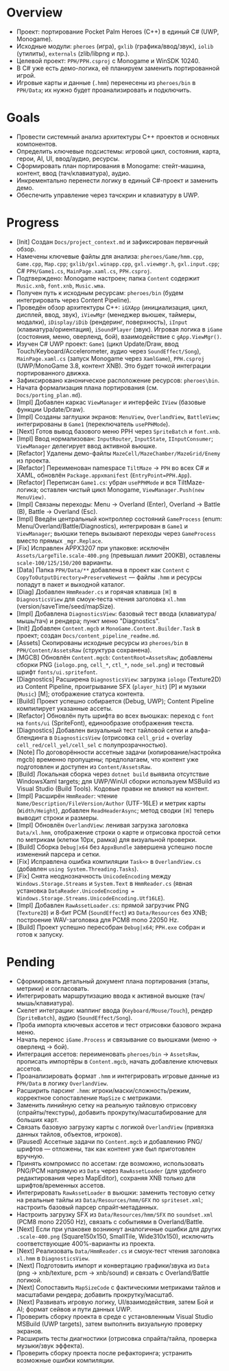# Overview
- Проект: портирование Pocket Palm Heroes (C++) в единый C# (UWP, Monogame).
- Исходные модули: `pheroes` (игра), `gxlib` (графика/ввод/звук), `iolib` (утилиты), `externals` (zlib/libpng и пр.).
- Целевой проект: `PPH/PPH.csproj` c Monogame и WinSDK 10240.
- В C# уже есть демо-логика, её планируем заменить портированной игрой.
- Игровые карты и данные (`.hmm`) перенесены из `pheroes/bin` в `PPH/Data`; их нужно будет проанализировать и подключить.

# Goals
- Провести системный анализ архитектуры C++ проектов и основных компонентов.
- Определить ключевые подсистемы: игровой цикл, состояния, карта, герои, AI, UI, ввод/аудио, ресурсы.
- Сформировать план портирования в Monogame: стейт-машина, контент, ввод (тач/клавиатура), аудио.
- Инкрементально перенести логику в единый C#-проект и заменить демо.
- Обеспечить управление через тачскрин и клавиатуру в UWP.

# Progress
- [Init] Создан `Docs/project_context.md` и зафиксирован первичный обзор.
- Намечены ключевые файлы для анализа: `pheroes/Game/hmm.cpp`, `Game.cpp`, `Map.cpp`; `gxlib/gxl.winapp.cpp`, `gxl.viewmgr.h`, `gxl.input.cpp`; C# `PPH/Game1.cs`, `MainPage.xaml.cs`, `PPH.csproj`.
- Подтверждено: Monogame настроен; папка `Content` содержит `Music.xnb`, `font.xnb`, `Music.wma`.
- Получен путь к исходным ресурсам: `pheroes/bin` (будем интегрировать через Content Pipeline).
 - Проведён обзор архитектуры C++: `iGXApp` (инициализация, цикл, дисплей, ввод, звук), `iViewMgr` (менеджер вьюшек, таймеры, модалки), `iDisplay/iDib` (рендеринг, поверхность), `iInput` (клавиатура/ориентация), `iSoundPlayer` (звук). Игровая логика в `iGame` (состояния, меню, оверленд, бой), взаимодействие с `gApp.ViewMgr()`.
 - Изучен C# UWP проект: `Game1` (цикл Update/Draw, ввод Touch/Keyboard/Accelerometer, аудио через `SoundEffect/Song`), `MainPage.xaml.cs` (запуск Monogame через `XamlGame`), `PPH.csproj` (UWP/MonoGame 3.8, контент XNB). Это будет точкой интеграции портированного движка.
 - Зафиксировано каноническое расположение ресурсов: `pheroes\bin`.
- Начата формализация плана портирования (см. `Docs/porting_plan.md`).
- [Impl] Добавлен каркас `ViewManager` и интерфейс `IView` (базовые функции Update/Draw).
- [Impl] Созданы заглушки экранов: `MenuView`, `OverlandView`, `BattleView`; интегрированы в `Game1` (переключатель `usePPHMode`).
- [Next] Готов вывод базового меню PPH через `SpriteBatch` и `font.xnb`.
 - [Impl] Ввод нормализован: `InputRouter`, `InputState`, `IInputConsumer`; `ViewManager` делегирует ввод активной вьюшке.
 - [Refactor] Удалены демо-файлы `MazeCell/MazeChamber/MazeGrid/Enemy` из проекта.
- [Refactor] Переименован namespace `TiltMaze` → `PPH` во всех C# и XAML, обновлён `Package.appxmanifest` (`EntryPoint=PPH.App`).
- [Refactor] Переписан `Game1.cs`: убран `usePPHMode` и вся TiltMaze-логика; оставлен чистый цикл Monogame, `ViewManager.Push(new MenuView)`.
 - [Impl] Связаны переходы: Menu → Overland (Enter), Overland → Battle (B), Battle → Overland (Esc).
- [Impl] Введён центральный контроллер состояний `GameProcess` (enum: Menu/Overland/Battle/Diagnostics), интегрирован в `Game1` и `ViewManager`; вьюшки теперь вызывают переходы через `GameProcess` вместо прямых `_mgr.Replace`.
- [Fix] Исправлен APPX3207 при упаковке: исключён `Assets/LargeTile.scale-400.png` (превышал лимит 200KB), оставлены `scale-100/125/150/200` варианты.
- [Data] Папка `PPH/Data/**` добавлена в проект как `Content` с `CopyToOutputDirectory=PreserveNewest` — файлы `.hmm` и ресурсы попадут в пакет и выходной каталог.
 - [Diag] Добавлен `HmmReader.cs` и горячая клавиша `[H]` в `DiagnosticsView` для смоук‑теста чтения заголовка `xl.hmm` (version/saveTime/seed/mapSize).
- [Impl] Добавлена `DiagnosticsView`: базовый тест ввода (клавиатура/мышь/тач) и рендера; пункт меню "Diagnostics".
- [Init] Добавлен `Content.mgcb` и `MonoGame.Content.Builder.Task` в проект; создан `Docs/content_pipeline_readme.md`.
 - [Assets] Скопированы исходные ресурсы из `pheroes/bin` в `PPH/Content/AssetsRaw` (структура сохранена).
 - [MGCB] Обновлён `Content.mgcb`: `ContentRoot=AssetsRaw`; добавлены сборки PNG (`iologo.png`, `cell_*`, `ctl_*`, `node_sel.png`) и тестовый шрифт `fonts/ui.spritefont`.
- [Diagnostics] Расширена `DiagnosticsView`: загрузка `iologo` (Texture2D) из Content Pipeline, проигрывание SFX (`player_hit`) [P] и музыки (`Music`) [M]; отображение статуса контента.
- [Build] Проект успешно собирается (Debug, UWP); Content Pipeline компилирует указанные ассеты.
 - [Refactor] Обновлён путь шрифта во всех вьюшках: переход с `font` на `fonts/ui` (SpriteFont), единообразие отображения текста.
 - [Diagnostics] Добавлен визуальный тест тайловой сетки и альфа-блендинга в `DiagnosticsView` (отрисовка `cell_grid` + overlay `cell_red/cell_yel/cell_sel` с полупрозрачностью).
 - [Note] По договорённости ассетные задачи (копирование/настройка mgcb) временно пропущены; предполагаем, что контент уже подготовлен и доступен из `Content/AssetsRaw`.
 - [Build] Локальная сборка через `dotnet build` выявила отсутствие WindowsXaml targets; для UWP/WinUI сборки используем MSBuild из Visual Studio (Build Tools). Кодовые правки не влияют на контент.
- [Impl] Расширён `HmmReader`: чтение `Name/Description/FileVersion/Author` (UTF-16LE) и метрик карты (`Width/Height`), добавлен `ReadHeaderAsync`; метод сводки `[H]` теперь выводит строки и размеры.
- [Impl] Обновлён `OverlandView`: ленивая загрузка заголовка `Data/xl.hmm`, отображение строки о карте и отрисовка простой сетки по метрикам (клетки 10px, рамка) для визуальной проверки.
- [Build] Сборка `Debug|x64` без `AppxBundle` завершена успешно после изменений парсера и сетки.
 - [Fix] Исправлена ошибка компиляции `Task<>` в `OverlandView.cs` (добавлен `using System.Threading.Tasks`).
 - [Fix] Снята неоднозначность `UnicodeEncoding` между `Windows.Storage.Streams` и `System.Text` в `HmmReader.cs` (явная установка `DataReader.UnicodeEncoding = Windows.Storage.Streams.UnicodeEncoding.Utf16LE`).
 - [Impl] Добавлен `RawAssetLoader.cs`: прямой загрузчик PNG (`Texture2D`) и 8‑бит PCM (`SoundEffect`) из `Data/Resources` без XNB; построение WAV-заголовка для PCM8 mono 22050 Hz.
 - [Build] Проект успешно пересобран `Debug|x64`; `PPH.exe` собран и готов к запуску.

# Pending
- Сформировать детальный документ плана портирования (этапы, метрики) и согласовать.
 - Интегрировать маршрутизацию ввода к активной вьюшке (тач/мышь/клавиатура).
 - Скелет интеграции: маппинг ввода (`Keyboard/Mouse/Touch`), рендер (`SpriteBatch`), аудио (`SoundEffect/Song`).
- Проба импорта ключевых ассетов и тест отрисовки базового экрана меню.
- Начать перенос `iGame.Process` и связывание со вьюшками (меню → оверленд → бой).
- Интеграция ассетов: переименовать `pheroes/bin` → `AssetsRaw`, прописать импортёры в `Content.mgcb`, начать добавление ключевых ассетов.
- Проанализировать формат `.hmm` и интегрировать игровые данные из `PPH/Data` в логику `OverlandView`.
 - Расширить парсинг `.hmm`: игроки/маски/сложность/режим, корректное сопоставление `MapSize` с метриками.
 - Заменить линийную сетку на реальную тайловую отрисовку (спрайты/текстуры), добавить прокрутку/масштабирование для больших карт.
 - Связать базовую загрузку карты с логикой `OverlandView` (привязка данных тайлов, объектов, игроков).
- (Paused) Ассетные задачи по `Content.mgcb` и добавлению PNG/шрифтов — отложены, так как контент уже был приготовлен вручную.
 - Принять компромисс по ассетам: где возможно, использовать PNG/PCM напрямую из `Data` через `RawAssetLoader` (для удобного редактирования через MapEditor), сохраняя XNB только для шрифтов/временных ассетов.
 - Интегрировать `RawAssetLoader` в вьюшки: заменить тестовую сетку на реальные тайлы из `Data/Resources/hmm/GFX` по `spriteset.xml`; настроить базовый парсер спрайт‑метаданных.
 - Настроить загрузку SFX из `Data/Resources/hmm/SFX` по `soundset.xml` (PCM8 mono 22050 Hz), связать с событиями в Overland/Battle.
- [Next] Если при упаковке возникнут аналогичные ошибки для других `.scale-400.png` (Square150x150, SmallTile, Wide310x150), исключить соответствующие 400%-варианты из проекта.
- [Next] Реализовать `Data/HmmReader.cs` и смоук‑тест чтения заголовка `xl.hmm` в `DiagnosticsView`.
 - [Next] Подготовить импорт и конвертацию графики/звука из `Data` (png → xnb/texture, pcm → xnb/sound) и связать с Overland/Battle логикой.
 - [Next] Сопоставить `MapSizeCode` с фактическими метриками тайлов и масштабами рендера; добавить прокрутку/масштаб.
 - [Next] Развивать игровую логику, UI/взаимодействия, затем Бой и AI; формат сейвов и пути данных UWP.
 - Проверить сборку проекта в среде с установленным Visual Studio MSBuild (UWP targets), затем выполнить визуальную проверку экранов.
 - Расширить тесты диагностики (отрисовка спрайта/тайла, проверка музыки/звук эффекта).
 - Проверить сборку проекта после рефакторинга; устранить возможные ошибки компиляции.
